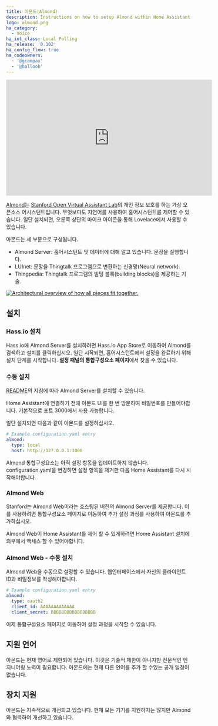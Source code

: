 ```yaml
---
title: 아몬드(Almond)
description: Instructions on how to setup Almond within Home Assistant.
logo: almond.png
ha_category:
  - Voice
ha_iot_class: Local Polling
ha_release: '0.102'
ha_config_flow: true
ha_codeowners:
  - '@gcampax'
  - '@balloob'
---
```


<div class='videoWrapper'>
<iframe width="560" height="315" src="https://www.youtube.com/embed/vmNp2RTGY6Q" frameborder="0" allowfullscreen></iframe>
</div>

[Almond](https://almond.stanford.edu/)는 [Stanford Open Virtual Assistant Lab](https://oval.cs.stanford.edu/)의 개인 정보 보호를 하는 가상 오픈소스 어시스턴트입니다. 무엇보다도 자연어를 사용하여 홈어시스턴트를 제어할 수 있습니다. 일단 설치되면, 오른쪽 상단의 마이크 아이콘을 통해 Lovelace에서 사용할 수 있습니다.

아몬드는 세 부분으로 구성됩니다.

- Almond Server: 홈어시스턴트 및 데이터에 대해 알고 있습니다. 문장을 실행합니다.
- LUInet: 문장을 Thingtalk 프로그램으로 변환하는 신경망(Neural network).
- Thingpedia: Thingtalk 프로그램의 빌딩 블록(building blocks)을 제공하는 기술.

<a href='/images/integrations/almond/almond-architecture.svg'><img src='/images/integrations/almond/almond-architecture.svg' alt='Architectural overview of how all pieces fit together.' style='border: 0;box-shadow: none;'></a>

## 설치

### Hass.io 설치

Hass.io에 Almond Server를 설치하려면 Hass.io App Store로 이동하여 Almond를 검색하고 설치를 클릭하십시오. 일단 시작되면, 홈어시스턴트에서 설정을 완료하기 위해 설치 단계를 시작합니다. **설정 패널의 통합구성요소 페이지**에서 찾을 수 있습니다.

### 수동 설치

[README](https://github.com/stanford-oval/almond-server#running-almond-server)의 지침에 따라 Almond Server를 설치할 수 있습니다.

Home Assistant에 연결하기 전에 아몬드 UI를 한 번 방문하여 비밀번호를 만들어야합니다. 기본적으로 포트 3000에서 사용 가능합니다.

일단 설치되면 다음과 같이 아몬드를 설정하십시오.

```yaml
# Example configuration.yaml entry
almond:
  type: local
  host: http://127.0.0.1:3000
```

Almond 통합구성요소는 아직 설정 항목을 업데이트하지 않습니다. configuration.yaml을 변경하면 설정 항목을 제거한 다음 Home Assistant를 다시 시작해야합니다.

### Almond Web

Stanford는 Almond Web이라는 호스팅된 버전의 Almond Server를 제공합니다. 이를 사용하려면 통합구성요소 페이지로 이동하여 추가 설정 과정를 사용하여 아몬드를 추가하십시오.

Almond Web이 Home Assistant를 제어 할 수 있게하려면 Home Assistant 설치에 외부에서 액세스 할 수 있어야합니다.

### Almond Web - 수동 설치

Almond Web을 수동으로 설정할 수 있습니다. 웹인터페이스에서 자신의 클라이언트 ID와 비밀정보를 작성해야합니다.

```yaml
# Example configuration.yaml entry
almond:
  type: oauth2
  client_id: AAAAAAAAAAAAA
  client_secret: BBBBBBBBBBBBBBBBB
```

이제 통합구성요소 페이지로 이동하여 설정 과정을 시작할 수 있습니다.

## 지원 언어

아몬드는 현재 영어로 제한되어 있습니다. 이것은 기술적 제한이 아니지만 전문적인 엔지니어링 노력이 필요합니다. 아몬드에는 현재 다른 언어를 추가 할 수있는 공개 일정이 없습니다.

## 장치 지원

아몬드는 지속적으로 개선되고 있습니다. 현재 모든 기기를 지원하지는 않지만 Almond와 협력하여 개선하고 있습니다.